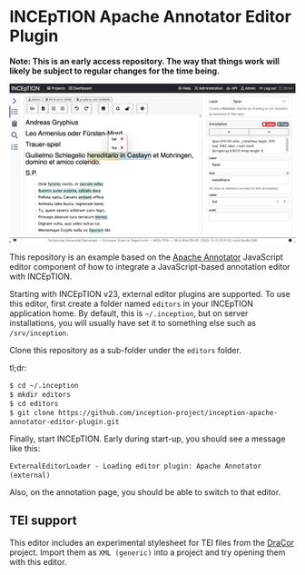 # INCEpTION Apache Annotator Editor Plugin

**Note: This is an early access repository. The way that things work will likely be subject to regular changes for the time being.** 

![Screenshot](screenshot.png)

This repository is an example based on the [Apache Annotator](https://annotator.apache.org) JavaScript editor component of how to integrate a JavaScript-based annotation editor with INCEpTION. 

Starting with INCEpTION v23, external editor plugins are supported. To use this editor, first create a folder named `editors` in your INCEpTION application home. By default, this is `~/.inception`, but on server installations, you will usually have set it to something else such as `/srv/inception`.

Clone this repository as a sub-folder under the `editors` folder.

tl;dr: 

```
$ cd ~/.inception
$ mkdir editors
$ cd editors
$ git clone https://github.com/inception-project/inception-apache-annotator-editor-plugin.git
```

Finally, start INCEpTION. Early during start-up, you should see a message like this:

```
ExternalEditorLoader - Loading editor plugin: Apache Annotator (external)
```

Also, on the annotation page, you should be able to switch to that editor.

## TEI support

This editor includes an experimental stylesheet for TEI files from the [DraCor](https://dracor.org)
project. Import them as `XML (generic)` into a project and try opening them with this editor.
